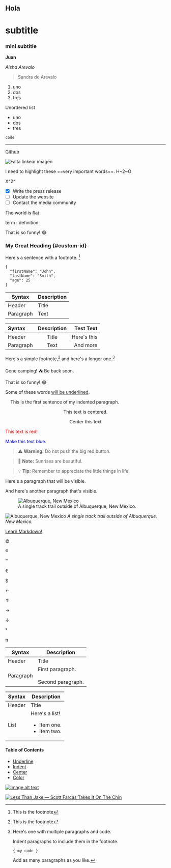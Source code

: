 ## Hola
# subtitle
### mini subtitle
**Juan**

*Aisha Arevalo*
> Sandra de Arevalo

1. uno
2. dos
3. tres

Unordered list
- uno
- dos
- tres

`code`

---

[Github](https://github.com/)

![Falta linkear imagen](image.jpg)

I need to highlight these ==very important words==. 
H~2~O

X^2^

- [x] Write the press release
- [ ] Update the website
- [ ] Contact the media community

~~The world is flat~~

term
: definition

That is so funny! :joy:

### My Great Heading {#custom-id}

Here's a sentence with a footnote. [^1]
[^1]: This is the footnote

```
{
  "firstName": "John",
  "lastName": "Smith",
  "age": 25
}
```
| Syntax | Description |
| ----------- | ----------- |
| Header | Title |
| Paragraph | Text |

| Syntax      | Description | Test Text     |
| :---        |    :----:   |          ---: |
| Header      | Title       | Here's this   |
| Paragraph   | Text        | And more      |


Here's a simple footnote,[^1] and here's a longer one.[^bignote]

[^1]: This is the first footnote.

[^bignote]: Here's one with multiple paragraphs and code.

    Indent paragraphs to include them in the footnote.

    `{ my code }`

    Add as many paragraphs as you like.

Gone camping! :tent: Be back soon.

That is so funny! :joy:

Some of these words <ins>will be underlined</ins>.

&nbsp;&nbsp;&nbsp;&nbsp;This is the first sentence of my indented paragraph.

<center>This text is centered.</center>

<p style="text-align:center">Center this text</p>

<font color="red">This text is red!</font>

<p style="color:blue">Make this text blue.</p>

> :warning: **Warning:** Do not push the big red button.

> :memo: **Note:** Sunrises are beautiful.

> :bulb: **Tip:** Remember to appreciate the little things in life.


Here's a paragraph that will be visible.

[This is a comment that will be hidden.]: # 

And here's another paragraph that's visible.


<figure>
    <img src="/assets/images/albuquerque.jpg"
         alt="Albuquerque, New Mexico">
    <figcaption>A single track trail outside of Albuquerque, New Mexico.</figcaption>
</figure>

![Albuquerque, New Mexico](/assets/images/albuquerque.jpg)
*A single track trail outside of Albuquerque, New Mexico.*

<a href="https://www.markdownguide.org" target="_blank">Learn Markdown!</a>

&copy;

&reg;

&trade;

&euro;

&dollar;

&larr;

&uarr;

&rarr;

&darr;

&#176;

&#960;

| Syntax      | Description |
| ----------- | ----------- |
| Header      | Title |
| Paragraph   | First paragraph. <br><br> Second paragraph. |

| Syntax      | Description |
| ----------- | ----------- |
| Header      | Title |
| List        | Here's a list! <ul><li>Item one.</li><li>Item two.</li></ul> |


#### Table of Contents

- [Underline](#underline)
- [Indent](#indent)
- [Center](#center)
- [Color](#color)

[![Image alt text](https://img.youtube.com/vi/YOUTUBE-ID/0.jpg)](https://www.youtube.com/watch?v=YOUTUBE-ID)


[![Less Than Jake — Scott Farcas Takes It On The Chin](https://img.youtube.com/vi/PYCxct2e0zI/0.jpg)](https://www.youtube.com/watch?v=PYCxct2e0zI)
